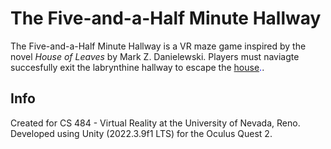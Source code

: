 # The Five-and-a-Half Minute Hallway
The Five-and-a-Half Minute Hallway is a VR maze game inspired by the novel *House of Leaves* by Mark Z. Danielewski. Players must naviagte succesfully exit the labrynthine hallway to escape the
<span style="color:blue">[house](https://en.wikipedia.org/wiki/House_of_Leaves).</span>.


## Info
Created for CS 484 - Virtual Reality at the University of Nevada, Reno. Developed using Unity (2022.3.9f1 LTS) for the Oculus Quest 2.